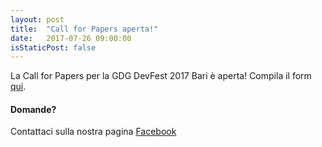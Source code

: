 ```yaml
---
layout: post
title:  "Call for Papers aperta!"
date:   2017-07-26 09:00:00
isStaticPost: false
---
```

La Call for Papers per la GDG DevFest 2017 Bari è aperta!
Compila il form [qui](http://bit.ly/dfua-c4p).

#### Domande?
Contattaci sulla nostra pagina [Facebook](https://www.facebook.com/GDGBari/)
